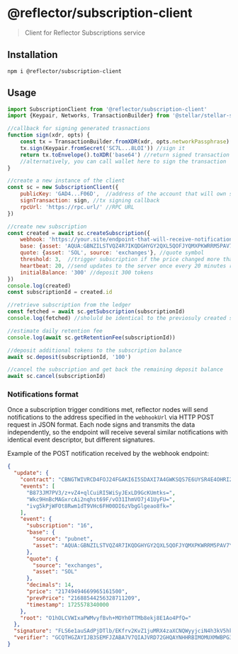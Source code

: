 # @reflector/subscription-client

> Client for Reflector Subscriptions service

## Installation

```shell
npm i @reflector/subscription-client
```

## Usage

```js
import SubscriptionClient from '@reflector/subscription-client'
import {Keypair, Networks, TransactionBuilder} from '@stellar/stellar-sdk'

//callback for signing generated trasnactions
function sign(xdr, opts) {
    const tx = TransactionBuilder.fromXDR(xdr, opts.networkPassphrase) //parse a transaction from raw XDR
    tx.sign(Keypair.fromSecret('SC7L...8LOI')) //sign it
    return tx.toEnvelope().toXDR('base64') //return signed transaction
    //alternatively, you can call wallet here to sign the transaction
}

//create a new instance of the client
const sc = new SubscriptionClient({
    publicKey: 'GAD4...F06D',  //address of the account that will own subscriptions
    signTransaction: sign, //tx signing callback
    rpcUrl: 'https://rpc.url/' //RPC URL
})

//create new subscription
const created = await sc.createSubscription({
    webhook: 'https://your.site/endpoint-that-will-receive-notifications',
    base: {asset: 'AQUA:GBNZILSTVQZ4R7IKQDGHYGY2QXL5QOFJYQMXPKWRRM5PAV7Y4M67AQUA', source: 'pubnet'}, //base symbol
    quote: {asset: 'SOL', source: 'exchanges'}, //quote symbol
    threshold: 3,  //trigger subscription if the price changed more than 0.3%
    heartbeat: 20, //send updates to the server once every 20 minutes regardless of the price changes
    initialBalance: '300' //deposit 300 tokens
})
console.log(created)
const subscriptionId = created.id

//retrieve subscription from the ledger
const fetched = await sc.getSubscription(subscriptionId)
console.log(fetched) //sholuld be identical to the previosuly created subscription

//estimate daily retention fee
console.log(await sc.getRetentionFee(subscriptionId))

//deposit additional tokens to the subscription balance
await sc.deposit(subscriptionId, '100')

//cancel the subscription and get back the remaining deposit balance
await sc.cancel(subscriptionId)
```

### Notifications format

Once a subscription trigger conditions met, reflector nodes will send notifications to the address specified in the
`webhookUrl` via HTTP POST request in JSON format. Each node signs and transmits the data independently,
so the endpoint will receive several similar notifications with identical event descriptor, but different signatures.

Example of the POST notification received by the webhook endpoint:

```json
{
  "update": {
    "contract": "CBNGTWIVRCD4FOJ24FGAKI6I5SDAXI7A4GWKSQS7E6UYSR4E4OHRI2JX",
    "events": [
      "B873JM7PV3/z+vZ4+qlCuiRI5WiSyJExLD9GcKUmtks=",
      "Wkc9HnBcMAGxrcAi2nqhst69F/vO31IhmVO7j41UyFU=",
      "ivg5kPjWFOt8Rwm1dT9VHc6FH00DI6zVbgGlgeao8fk="
    ],
    "event": {
      "subscription": "16",
      "base": {
        "source": "pubnet",
        "asset": "AQUA:GBNZILSTVQZ4R7IKQDGHYGY2QXL5QOFJYQMXPKWRRM5PAV7Y4M67AQUA"
      },
      "quote": {
        "source": "exchanges",
        "asset": "SOL"
      },
      "decimals": 14,
      "price": "21749494669965161500",
      "prevPrice": "21688544256328711209",
      "timestamp": 1725578340000
    },
    "root": "O1hOLCVWIxaPWMvyfBvh+MOYh0TTMb8ekj8E1Ao4PfQ="
  },
  "signature": "FLS6e1auSAdPjDTlb/EKfrv2KvZ1juMRX4zaXCNQWyyjciN4h3kV5hkbfEdjVYTKZmOHaXBod+QFjZPIBEEuCA==",
  "verifier": "GCQTHGZAYIJB3SEMFJZABA7V7QIAJVRD72GHQAYNHHRBIMOMUXMWBPG3"
}
```